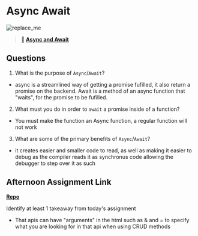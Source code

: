 # Async Await

![replace_me](https://codeworks.blob.core.windows.net/public/assets/img/illustrations/placeholder.svg)

> **📖 [Async and Await](https://codeworksacademy.com/fs-student-guide/resources/wk4/03-Async-Await)**

## Questions

1. What is the purpose of `Async`/`Await`?
- async is a streamlined way of getting a promise fufilled, it also return a promise on the backend. Await is a method of an async function that "waits", for the promise to be fufilled.
2. What must you do in order to  `await` a promise inside of a function?
- You must make the function an Async function, a regular function will not work
3. What are some of the primary benefits of `Async`/`Await`?
- it creates easier and smaller code to read, as well as making it easier to debug as the compiler reads it as synchronus code allowing the debugger to step over it as such
## Afternoon Assignment Link

**[Repo](https://github.com/Jacobzeme8/pokedex)**

Identify at least 1 takeaway from today's assignment
- That  apis can have "arguments" in the html such as & and = to specify what you are looking for in that api when using CRUD methods